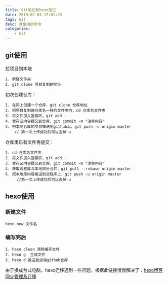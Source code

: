 ```yaml
---
title: Git笔记和hexo笔记
date: 2019-07-03 17:01:25
tags: Git
desc: 我常用的命令
categories: 
	- Git
---
```



## git使用

拉项目到本地
```
1. 新建文件夹
2. git clone 项目复制的地址
```

初次创建仓库： 
```
1. 在网上创建一个仓库，git clone 仓库地址
2. 把项目复制进仓库名一样的文件夹内，cd 仓库名文件夹
3. 将文件加入暂存区，git add . 
4. 暂存区内容提交到仓库，git commit -m "注释内容"
5. 把本地仓库的项目推送到github上，git push -u origin master
    // 第一次上传成功后可以去掉-u
```
<!-- 阅读更多 -->
仓库里已有文件再提交：
```
1. cd 仓库名文件夹
2. 将文件加入暂存区，git add .     
3. 暂存区内容提交到仓库，git commit -m "注释内容"
4. 获取远程库与本地同步合并，git pull --rebase origin master
6. 把本地库内容推送到远程库上，git push -u origin master
	 //第一次上传成功后可以去掉-u
```
## hexo使用

### 新建文件

```
hexo new 文件名   
```
### 编写完后

```
1. hexo clean 清除缓存文件
2. hexo g  生成文件
3. hexo d 推送到远端github仓库
```


由于换成台式电脑，hexo迁移遇到一些问题，根据此链接慢慢解决了：[hexo博客同步管理及迁移](https://www.jianshu.com/p/fceaf373d797/)